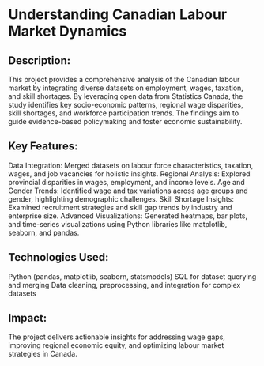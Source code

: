 # Understanding Canadian Labour Market Dynamics

## Description:
This project provides a comprehensive analysis of the Canadian labour market by integrating diverse datasets on employment, wages, taxation, and skill shortages. By leveraging open data from Statistics Canada, the study identifies key socio-economic patterns, regional wage disparities, skill shortages, and workforce participation trends. The findings aim to guide evidence-based policymaking and foster economic sustainability.

## Key Features:

Data Integration: Merged datasets on labour force characteristics, taxation, wages, and job vacancies for holistic insights.
Regional Analysis: Explored provincial disparities in wages, employment, and income levels.
Age and Gender Trends: Identified wage and tax variations across age groups and gender, highlighting demographic challenges.
Skill Shortage Insights: Examined recruitment strategies and skill gap trends by industry and enterprise size.
Advanced Visualizations: Generated heatmaps, bar plots, and time-series visualizations using Python libraries like matplotlib, seaborn, and pandas.


## Technologies Used:

Python (pandas, matplotlib, seaborn, statsmodels)
SQL for dataset querying and merging
Data cleaning, preprocessing, and integration for complex datasets


## Impact:
The project delivers actionable insights for addressing wage gaps, improving regional economic equity, and optimizing labour market strategies in Canada.

